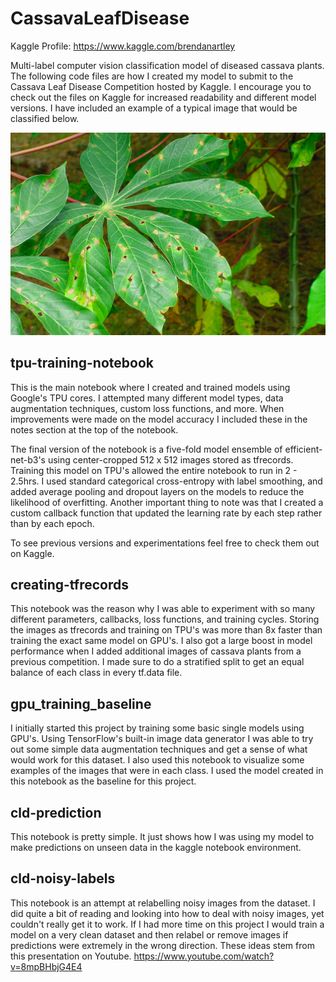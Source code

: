 # CassavaLeafDisease

Kaggle Profile: https://www.kaggle.com/brendanartley

Multi-label computer vision classification model of diseased cassava plants. The following code files are how I created my model to submit to the Cassava Leaf Disease Competition hosted by Kaggle. I encourage you to check out the files on Kaggle for increased readability and different model versions. I have included an example of a typical image that would be classified below.

![Cassava image](https://github.com/brendanartley/cassava_leaf_disease/blob/main/cld_example.png)

## tpu-training-notebook

This is the main notebook where I created and trained models using Google's TPU cores. I attempted many different model types, data augmentation techniques, custom loss functions, and more. When improvements were made on the model accuracy I included these in the notes section at the top of the notebook. 

The final version of the notebook is a five-fold model ensemble of efficient-net-b3's using center-cropped 512 x 512 images stored as tfrecords. Training this model on TPU's allowed the entire notebook to run in 2 - 2.5hrs. I used standard categorical cross-entropy with label smoothing, and added average pooling and dropout layers on the models to reduce the likelihood of overfitting. Another important thing to note was that I created a custom callback function that updated the learning rate by each step rather than by each epoch.

To see previous versions and experimentations feel free to check them out on Kaggle. 

## creating-tfrecords

This notebook was the reason why I was able to experiment with so many different parameters, callbacks, loss functions, and training cycles. Storing the images as tfrecords and training on TPU's was more than 8x faster than training the exact same model on GPU's. I also got a large boost in model performance when I added additional images of cassava plants from a previous competition. I made sure to do a stratified split to get an equal balance of each class in every tf.data file. 

## gpu_training_baseline

I initially started this project by training some basic single models using GPU's. Using TensorFlow's built-in image data generator I was able to try out some simple data augmentation techniques and get a sense of what would work for this dataset. I also used this notebook to visualize some examples of the images that were in each class. I used the model created in this notebook as the baseline for this project.

## cld-prediction

This notebook is pretty simple. It just shows how I was using my model to make predictions on unseen data in the kaggle notebook environment.

## cld-noisy-labels

This notebook is an attempt at relabelling noisy images from the dataset. I did quite a bit of reading and looking into how to deal with noisy images, yet couldn't really get it to work. If I had more time on this project I would train a model on a very clean dataset and then relabel or remove images if predictions were extremely in the wrong direction. These ideas stem from this presentation on Youtube. https://www.youtube.com/watch?v=8mpBHbjG4E4
